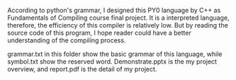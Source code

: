 According to python's grammar, I designed this PY0 language by C++ as Fundamentals of Compiling course final project. It is a interpreted language, therefore, the efficiency of this compiler is relatively low. But by reading the source code of this program, I hope reader could have a better understanding of the compiling process.

grammar.txt in this folder show the basic grammar of this language, while symbol.txt show the reserved word. Demonstrate.pptx is the my project overview, and report.pdf is the detail of my project.



